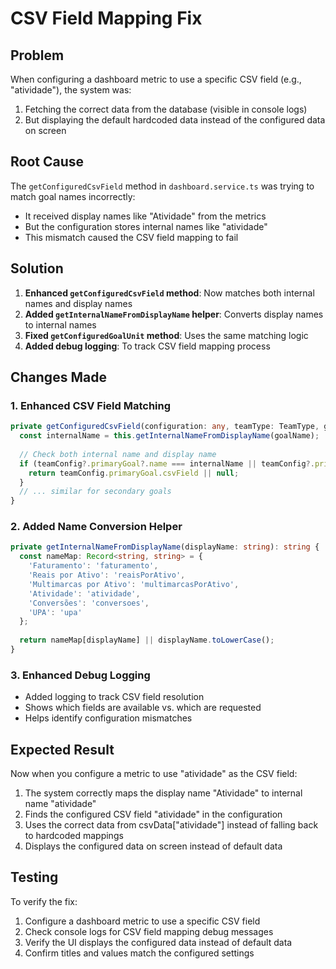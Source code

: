 # CSV Field Mapping Fix

## Problem
When configuring a dashboard metric to use a specific CSV field (e.g., "atividade"), the system was:
1. Fetching the correct data from the database (visible in console logs)
2. But displaying the default hardcoded data instead of the configured data on screen

## Root Cause
The `getConfiguredCsvField` method in `dashboard.service.ts` was trying to match goal names incorrectly:
- It received display names like "Atividade" from the metrics
- But the configuration stores internal names like "atividade"
- This mismatch caused the CSV field mapping to fail

## Solution
1. **Enhanced `getConfiguredCsvField` method**: Now matches both internal names and display names
2. **Added `getInternalNameFromDisplayName` helper**: Converts display names to internal names
3. **Fixed `getConfiguredGoalUnit` method**: Uses the same matching logic
4. **Added debug logging**: To track CSV field mapping process

## Changes Made

### 1. Enhanced CSV Field Matching
```typescript
private getConfiguredCsvField(configuration: any, teamType: TeamType, goalName: string): string | null {
  const internalName = this.getInternalNameFromDisplayName(goalName);
  
  // Check both internal name and display name
  if (teamConfig?.primaryGoal?.name === internalName || teamConfig?.primaryGoal?.displayName === goalName) {
    return teamConfig.primaryGoal.csvField || null;
  }
  // ... similar for secondary goals
}
```

### 2. Added Name Conversion Helper
```typescript
private getInternalNameFromDisplayName(displayName: string): string {
  const nameMap: Record<string, string> = {
    'Faturamento': 'faturamento',
    'Reais por Ativo': 'reaisPorAtivo',
    'Multimarcas por Ativo': 'multimarcasPorAtivo',
    'Atividade': 'atividade',
    'Conversões': 'conversoes',
    'UPA': 'upa'
  };
  
  return nameMap[displayName] || displayName.toLowerCase();
}
```

### 3. Enhanced Debug Logging
- Added logging to track CSV field resolution
- Shows which fields are available vs. which are requested
- Helps identify configuration mismatches

## Expected Result
Now when you configure a metric to use "atividade" as the CSV field:
1. The system correctly maps the display name "Atividade" to internal name "atividade"
2. Finds the configured CSV field "atividade" in the configuration
3. Uses the correct data from csvData["atividade"] instead of falling back to hardcoded mappings
4. Displays the configured data on screen instead of default data

## Testing
To verify the fix:
1. Configure a dashboard metric to use a specific CSV field
2. Check console logs for CSV field mapping debug messages
3. Verify the UI displays the configured data instead of default data
4. Confirm titles and values match the configured settings